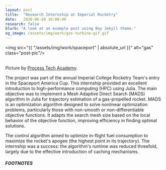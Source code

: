 ```yaml
---
layout: post
title:  "Research Internship at Imperial Rocketry"
date:   2020-06-20 10:00:40
research: false
blurb: "A look at an example post using Bay Jekyll theme."
og_image: /assets/img/work/gas-turbine-gif.gif
---
```


<img src="{{ "/assets/img/work/spaceport" | absolute_url }}" alt="gas" class="post-pic"/>
<br />
<br />


Picture by [Process Tech Academy](https://www.processtechacademy.com/the-prime-movers-drivers-known-as-gas-turbines-suck-squeeze-bang-blow/).

The project was part of the annual Imperial College Rocketry Team's entry in the Spaceport America Cup. This internship provided an excellent introduction to high-performance computing (HPC) using Julia. The main objective was to implement a Mesh Adaptive Direct Search (MADS) algorithm in Julia for trajectory estimation of a gas-propelled rocket. MADS is an optimization algorithm designed to solve nonlinear optimization problems, particularly those with non-smooth or non-differentiable objective functions. It adapts the search mesh size based on the local behavior of the objective function, improving efficiency in finding optimal solutions.

The control algorithm aimed to optimize in-flight fuel consumption to maximize the rocket's apogee (the highest point in its trajectory). The internship was a success: the algorithm's runtime was reduced threefold, largely due to the effective introduction of caching mechanisms.
<br />

##### FOOTNOTES

[^1]: Sulzer is one the largest gas turbine maintenance service providers in the world. 
